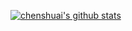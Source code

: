 [![chenshuai's github stats](https://github-readme-stats.vercel.app/api?username=progerchai)](https://github.com/progerchai)
